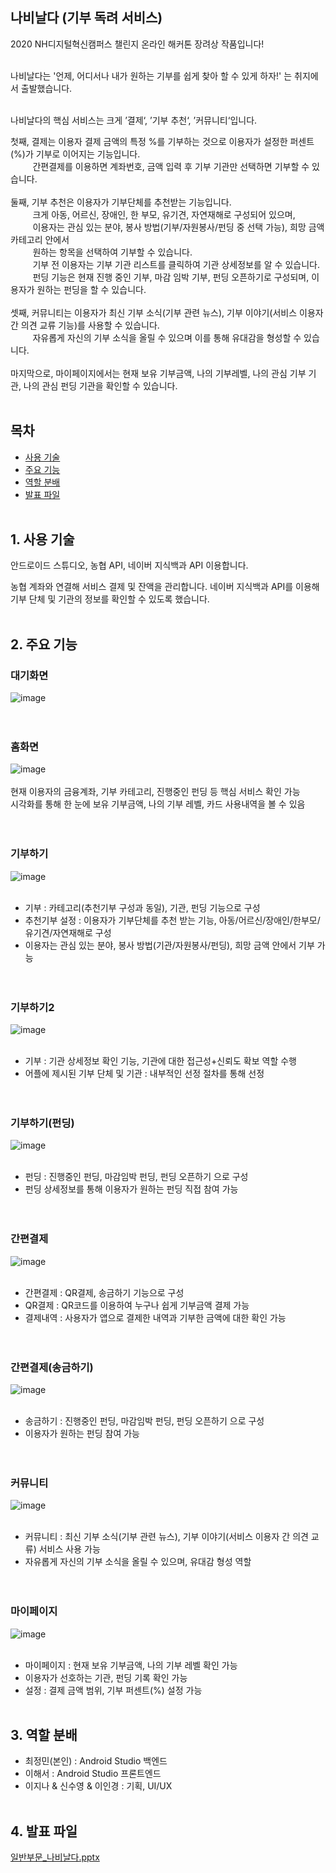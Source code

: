 ## 나비날다 (기부 독려 서비스)
2020 NH디지털혁신캠퍼스 챌린지 온라인 해커톤 장려상 작품입니다!<br><br>

나비날다는 '언제, 어디서나 내가 원하는 기부를 쉽게 찾아 할 수 있게 하자!' 는 취지에서 출발했습니다.<br><br>

나비날다의 핵심 서비스는 크게 ’결제‘, ’기부 추천‘, ’커뮤니티‘입니다.<br>

첫째, 결제는 이용자 결제 금액의 특정 %를 기부하는 것으로 이용자가 설정한 퍼센트(%)가 기부로 이어지는 기능입니다. <br>
&nbsp;&nbsp;&nbsp;&nbsp;&nbsp;&nbsp;&nbsp;&nbsp;&nbsp;간편결제를 이용하면 계좌번호, 금액 입력 후 기부 기관만 선택하면 기부할 수 있습니다.<br><br>
 둘째, 기부 추천은 이용자가 기부단체를 추천받는 기능입니다. <br>
 &nbsp;&nbsp;&nbsp;&nbsp;&nbsp;&nbsp;&nbsp;&nbsp;&nbsp;크게 아동, 어르신, 장애인, 한 부모, 유기견, 자연재해로 구성되어 있으며, <br>
 &nbsp;&nbsp;&nbsp;&nbsp;&nbsp;&nbsp;&nbsp;&nbsp;&nbsp;이용자는 관심 있는 분야, 봉사 방법(기부/자원봉사/펀딩 중 선택 가능), 희망 금액 카테고리 안에서 <br>
 &nbsp;&nbsp;&nbsp;&nbsp;&nbsp;&nbsp;&nbsp;&nbsp;&nbsp;원하는 항목을 선택하여 기부할 수 있습니다. <br>
 &nbsp;&nbsp;&nbsp;&nbsp;&nbsp;&nbsp;&nbsp;&nbsp;&nbsp;기부 전 이용자는 기부 기관 리스트를 클릭하여 기관 상세정보를 알 수 있습니다.<br>
 &nbsp;&nbsp;&nbsp;&nbsp;&nbsp;&nbsp;&nbsp;&nbsp;&nbsp;펀딩 기능은 현재 진행 중인 기부, 마감 임박 기부, 펀딩 오픈하기로 구성되며, 이용자가 원하는 펀딩을 할 수 있습니다.<br><br>
 셋째, 커뮤니티는 이용자가 최신 기부 소식(기부 관련 뉴스), 기부 이야기(서비스 이용자 간 의견 교류 기능)를 사용할 수 있습니다. <br>
 &nbsp;&nbsp;&nbsp;&nbsp;&nbsp;&nbsp;&nbsp;&nbsp;&nbsp;자유롭게 자신의 기부 소식을 올릴 수 있으며 이를 통해 유대감을 형성할 수 있습니다.<br><br>
 마지막으로, 마이페이지에서는 현재 보유 기부금액, 나의 기부레벨, 나의 관심 기부 기관, 나의 관심 펀딩 기관을 확인할 수 있습니다.<br><br>



## 목차
* [사용 기술](#1-사용-기술)
* [주요 기능](#2-주요-기능)
* [역할 분배](#3-역할-분배)
* [발표 파일](#4-발표-파일)<br><br>



## 1. 사용 기술
안드로이드 스튜디오, 농협 API, 네이버 지식백과 API 이용합니다.

농협 계좌와 연결해 서비스 결제 및 잔액을 관리합니다.
네이버 지식백과 API를 이용해 기부 단체 및 기관의 정보를 확인할 수 있도록 했습니다. <br><br>


## 2. 주요 기능
### 대기화면
![image](https://user-images.githubusercontent.com/52027965/119978059-21819d00-bff4-11eb-9876-56d1c0f7b19a.png)<br><br><br>

### 홈화면
![image](https://user-images.githubusercontent.com/52027965/119977710-bb951580-bff3-11eb-85c9-5632f6478dad.png)<br><br>
현재 이용자의 금융계좌, 기부 카테고리, 진행중인 펀딩 등 핵심 서비스 확인 가능<br>
시각화를 통해 한 눈에 보유 기부금액, 나의 기부 레벨, 카드 사용내역을 볼 수 있음 <br><br><br>

### 기부하기
![image](https://user-images.githubusercontent.com/52027965/119978143-3eb66b80-bff4-11eb-9d14-2a2efda74ff6.png)<br><br>
* 기부 : 카테고리(추천기부 구성과 동일), 기관, 펀딩 기능으로 구성
* 추천기부 설정 : 이용자가 기부단체를 추천 받는 기능,
	              아동/어르신/장애인/한부모/유기견/자연재해로 구성
* 이용자는 관심 있는 분야, 봉사 방법(기관/자원봉사/펀딩), 희망 금액 안에서 기부 가능<br><br><br>

### 기부하기2
![image](https://user-images.githubusercontent.com/52027965/119978278-67d6fc00-bff4-11eb-9ea9-f02618fcff42.png)<br><br>
* 기부 : 기관 상세정보 확인 기능, 기관에 대한 접근성+신뢰도 확보 역할 수행
* 어플에 제시된 기부 단체 및 기관 : 내부적인 선정 절차를 통해 선정<br><br><br>

### 기부하기(펀딩)
![image](https://user-images.githubusercontent.com/52027965/119978364-84733400-bff4-11eb-8ff5-f71e9907e6ae.png)<br><br>
* 펀딩 : 진행중인 펀딩, 마감임박 펀딩, 펀딩 오픈하기 으로 구성
* 펀딩 상세정보를 통해 이용자가 원하는 펀딩 직접 참여 가능<br><br><br>

### 간편결제
![image](https://user-images.githubusercontent.com/52027965/119978468-a5d42000-bff4-11eb-93c7-55d17ce34618.png)<br><br>
* 간편결제 : QR결제, 송금하기 기능으로 구성
* QR결제 :  QR코드를 이용하여 누구나 쉽게 기부금액 결제 가능
* 결제내역 : 사용자가 앱으로 결제한 내역과 기부한 금액에 대한 확인 가능<br><br><br>


### 간편결제(송금하기)
![image](https://user-images.githubusercontent.com/52027965/119978565-c13f2b00-bff4-11eb-912f-1d18cfb6f51f.png)<br><br>
* 송금하기 : 진행중인 펀딩, 마감임박 펀딩, 펀딩 오픈하기 으로 구성 
* 이용자가 원하는 펀딩 참여 가능 <br><br><br>


### 커뮤니티
![image](https://user-images.githubusercontent.com/52027965/119978669-e469da80-bff4-11eb-9411-b493125d9314.png)<br><br>
* 커뮤니티 : 최신 기부 소식(기부 관련 뉴스), 기부 이야기(서비스 이용자 간 의견 교류) 
                        서비스 사용 가능
* 자유롭게 자신의 기부 소식을 올릴 수 있으며, 유대감 형성 역할 <br><br><br>

### 마이페이지
![image](https://user-images.githubusercontent.com/52027965/119978755-f9466e00-bff4-11eb-856d-84becf7d695e.png)<br><br>
* 마이페이지 : 현재 보유 기부금액, 나의 기부 레벨 확인 가능
* 이용자가 선호하는 기관, 펀딩 기록 확인 가능
* 설정 : 결제 금액 범위, 기부 퍼센트(%) 설정 가능<br><br>


## 3. 역할 분배
* 최정민(본인) : Android Studio 백엔드
* 이해서 : Android Studio 프론트엔드
* 이지나 & 신수영 & 이인경 : 기획, UI/UX <br><br>


## 4. 발표 파일
[일반부문_나비날다.pptx](https://github.com/JMine97/NH_NAVI/files/6560541/_.pptx)
